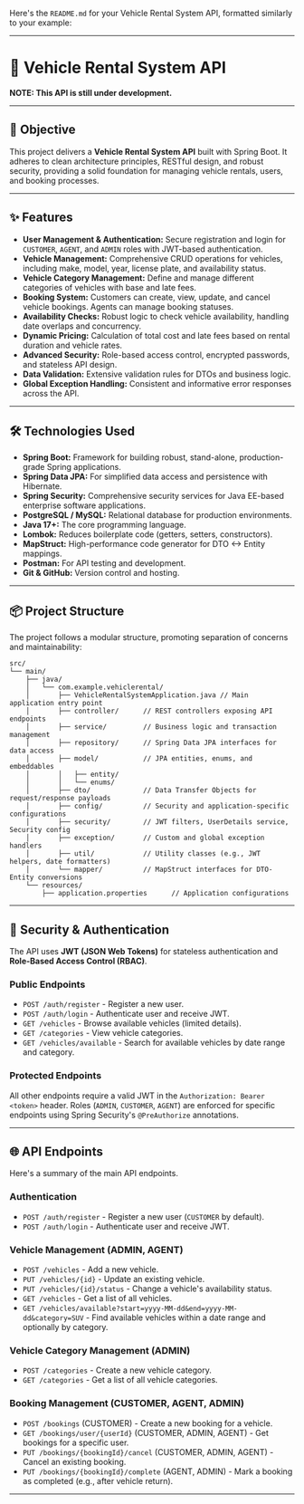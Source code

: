 Here's the `README.md` for your Vehicle Rental System API, formatted similarly to your example:

-----

# 🚗 Vehicle Rental System API

**NOTE: This API is still under development.**

-----

## 🎯 Objective

This project delivers a **Vehicle Rental System API** built with Spring Boot. It adheres to clean architecture principles, RESTful design, and robust security, providing a solid foundation for managing vehicle rentals, users, and booking processes.

-----

## ✨ Features

  * **User Management & Authentication:** Secure registration and login for `CUSTOMER`, `AGENT`, and `ADMIN` roles with JWT-based authentication.
  * **Vehicle Management:** Comprehensive CRUD operations for vehicles, including make, model, year, license plate, and availability status.
  * **Vehicle Category Management:** Define and manage different categories of vehicles with base and late fees.
  * **Booking System:** Customers can create, view, update, and cancel vehicle bookings. Agents can manage booking statuses.
  * **Availability Checks:** Robust logic to check vehicle availability, handling date overlaps and concurrency.
  * **Dynamic Pricing:** Calculation of total cost and late fees based on rental duration and vehicle rates.
  * **Advanced Security:** Role-based access control, encrypted passwords, and stateless API design.
  * **Data Validation:** Extensive validation rules for DTOs and business logic.
  * **Global Exception Handling:** Consistent and informative error responses across the API.

-----

## 🛠️ Technologies Used

  * **Spring Boot:** Framework for building robust, stand-alone, production-grade Spring applications.
  * **Spring Data JPA:** For simplified data access and persistence with Hibernate.
  * **Spring Security:** Comprehensive security services for Java EE-based enterprise software applications.
  * **PostgreSQL / MySQL:** Relational database for production environments.
  * **Java 17+:** The core programming language.
  * **Lombok:** Reduces boilerplate code (getters, setters, constructors).
  * **MapStruct:** High-performance code generator for DTO \<-\> Entity mappings.
  * **Postman:** For API testing and development.
  * **Git & GitHub:** Version control and hosting.

-----

## 📦 Project Structure

The project follows a modular structure, promoting separation of concerns and maintainability:

```
src/
└── main/
    ├── java/
    │   └── com.example.vehiclerental/
    │       ├── VehicleRentalSystemApplication.java // Main application entry point
    │       ├── controller/      // REST controllers exposing API endpoints
    │       ├── service/         // Business logic and transaction management
    │       ├── repository/      // Spring Data JPA interfaces for data access
    │       ├── model/           // JPA entities, enums, and embeddables
    │       │   ├── entity/
    │       │   └── enums/
    │       ├── dto/             // Data Transfer Objects for request/response payloads
    │       ├── config/          // Security and application-specific configurations
    │       ├── security/        // JWT filters, UserDetails service, Security config
    │       ├── exception/       // Custom and global exception handlers
    │       ├── util/            // Utility classes (e.g., JWT helpers, date formatters)
    │       └── mapper/          // MapStruct interfaces for DTO-Entity conversions
    └── resources/
        ├── application.properties      // Application configurations
```

-----

## 🔑 Security & Authentication

The API uses **JWT (JSON Web Tokens)** for stateless authentication and **Role-Based Access Control (RBAC)**.

### Public Endpoints

  * `POST /auth/register` - Register a new user.
  * `POST /auth/login` - Authenticate user and receive JWT.
  * `GET /vehicles` - Browse available vehicles (limited details).
  * `GET /categories` - View vehicle categories.
  * `GET /vehicles/available` - Search for available vehicles by date range and category.

### Protected Endpoints

All other endpoints require a valid JWT in the `Authorization: Bearer <token>` header. Roles (`ADMIN`, `CUSTOMER`, `AGENT`) are enforced for specific endpoints using Spring Security's `@PreAuthorize` annotations.

-----

## 🌐 API Endpoints

Here's a summary of the main API endpoints.

### Authentication

  * `POST /auth/register` - Register a new user (`CUSTOMER` by default).
  * `POST /auth/login` - Authenticate user and receive JWT.

### Vehicle Management (ADMIN, AGENT)

  * `POST /vehicles` - Add a new vehicle.
  * `PUT /vehicles/{id}` - Update an existing vehicle.
  * `PUT /vehicles/{id}/status` - Change a vehicle's availability status.
  * `GET /vehicles` - Get a list of all vehicles.
  * `GET /vehicles/available?start=yyyy-MM-dd&end=yyyy-MM-dd&category=SUV` - Find available vehicles within a date range and optionally by category.

### Vehicle Category Management (ADMIN)

  * `POST /categories` - Create a new vehicle category.
  * `GET /categories` - Get a list of all vehicle categories.

### Booking Management (CUSTOMER, AGENT, ADMIN)

  * `POST /bookings` (CUSTOMER) - Create a new booking for a vehicle.
  * `GET /bookings/user/{userId}` (CUSTOMER, ADMIN, AGENT) - Get bookings for a specific user.
  * `PUT /bookings/{bookingId}/cancel` (CUSTOMER, ADMIN, AGENT) - Cancel an existing booking.
  * `PUT /bookings/{bookingId}/complete` (AGENT, ADMIN) - Mark a booking as completed (e.g., after vehicle return).

-----